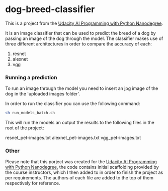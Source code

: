 # dog-breed-classifier

This is a project from the [Udacity AI Programming with Python Nanodegree](https://www.udacity.com/course/ai-programming-python-nanodegree--nd089). 

It is an image classifier that can be used to predict the breed of a dog by passing an image of the dog through the model. The classifier makes use of three different architectures in order to compare the accuracy of each:

1. resnet
2. alexnet
3. vgg

### Running a prediction

To run an image through the model you need to insert an jpg image of the dog in the 'uploaded images folder'.

In order to run the classifier you can use the following command:

````bash
sh run_models_batch.sh
````

This will run the models an output the results to the following files in the root of the project:

resnet_pet-images.txt
alexnet_pet-images.txt
vgg_pet-images.txt

### Other

Please note that this porject was created for the [Udacity AI Programming with Python Nanodegree](https://www.udacity.com/course/ai-programming-python-nanodegree--nd089), the code contains initial scaffolding provided by the course instructors, which I then added to in order to finish the project as per requirements. The authors of each file are added to the top of them respectively for reference.
